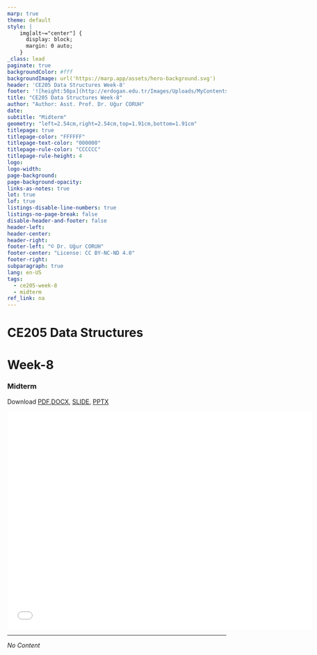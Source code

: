 ```yaml
---
marp: true
theme: default
style: |
    img[alt~="center"] {
      display: block;
      margin: 0 auto;
    }
_class: lead
paginate: true
backgroundColor: #fff
backgroundImage: url('https://marp.app/assets/hero-background.svg')
header: 'CE205 Data Structures Week-8'
footer: '![height:50px](http://erdogan.edu.tr/Images/Uploads/MyContents/L_379-20170718142719217230.jpg) RTEU CE205 Week-8'
title: "CE205 Data Structures Week-8"
author: "Author: Asst. Prof. Dr. Uğur CORUH"
date:
subtitle: "Midterm"
geometry: "left=2.54cm,right=2.54cm,top=1.91cm,bottom=1.91cm"
titlepage: true
titlepage-color: "FFFFFF"
titlepage-text-color: "000000"
titlepage-rule-color: "CCCCCC"
titlepage-rule-height: 4
logo:
logo-width:
page-background:
page-background-opacity:
links-as-notes: true
lot: true
lof: true
listings-disable-line-numbers: true
listings-no-page-break: false
disable-header-and-footer: false
header-left:
header-center:
header-right:
footer-left: "© Dr. Uğur CORUH"
footer-center: "License: CC BY-NC-ND 4.0"
footer-right:
subparagraph: true
lang: en-US 
tags:
  - ce205-week-8
  - midterm
ref_link: na
---
```


<!-- _backgroundColor: aquq -->

<!-- _color: orange -->

<!-- paginate: false -->

# CE205 Data Structures

# Week-8

### Midterm

Download [PDF](pandoc_ce205-week-8-midterm.tr_doc.pdf),[DOCX](pandoc_ce205-week-8-midterm.tr_word.docx), [SLIDE](ce205-week-8-midterm.tr_slide.pdf), [PPTX](ce205-week-8-midterm.tr_slide.pptx)

<iframe width=700, height=500 frameBorder=0 src="../ce205-week-8-midterm.tr_slide.html"></iframe>

---

<!-- paginate: true -->

*No Content*